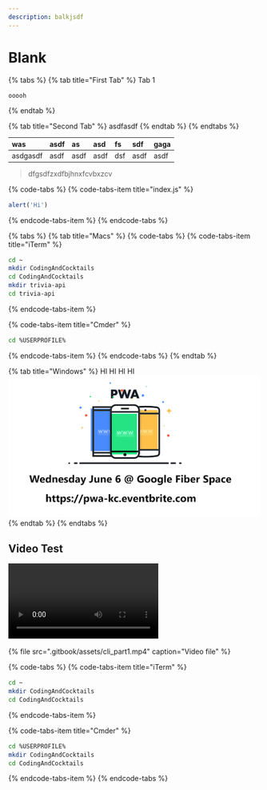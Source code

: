 ```yaml
---
description: balkjsdf
---
```


# Blank

{% tabs %}
{% tab title="First Tab" %}
Tab 1

```javascript
ooooh
```
{% endtab %}

{% tab title="Second Tab" %}
asdfasdf
{% endtab %}
{% endtabs %}

| was | asdf | as | asd | fs | sdf | gaga |
| :--- | :--- | :--- | :--- | :--- | :--- | :--- |
| asdgasdf | asdf | asdf | asdf | dsf | asdf | asdf |

> dfgsdfzxdfbjhnxfcvbxzcv

{% code-tabs %}
{% code-tabs-item title="index.js" %}
```javascript
alert('Hi')
```
{% endcode-tabs-item %}
{% endcode-tabs %}

{% tabs %}
{% tab title="Macs" %}
{% code-tabs %}
{% code-tabs-item title="iTerm" %}
```bash
cd ~
mkdir CodingAndCocktails
cd CodingAndCocktails
mkdir trivia-api
cd trivia-api
```
{% endcode-tabs-item %}

{% code-tabs-item title="Cmder" %}
```bash
cd %USERPROFILE%
```
{% endcode-tabs-item %}
{% endcode-tabs %}
{% endtab %}

{% tab title="Windows" %}
HI HI HI HI ![](.gitbook/assets/pwa.png) 
{% endtab %}
{% endtabs %}

## Video Test

![Caption for video](.gitbook/assets/cli_part1.mp4)

  




{% file src=".gitbook/assets/cli\_part1.mp4" caption="Video file" %}

{% code-tabs %}
{% code-tabs-item title="iTerm" %}
```bash
cd ~
mkdir CodingAndCocktails
cd CodingAndCocktails
```
{% endcode-tabs-item %}

{% code-tabs-item title="Cmder" %}
```bash
cd %USERPROFILE%
mkdir CodingAndCocktails
cd CodingAndCocktails
```
{% endcode-tabs-item %}
{% endcode-tabs %}



